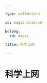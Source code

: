 ```yaml
---

type: collection

id: magic-science

belong:
  id: magic

title: 科学上网

---
```


# 科学上网

<ShowBreadcrumb />

<ShowResources />
